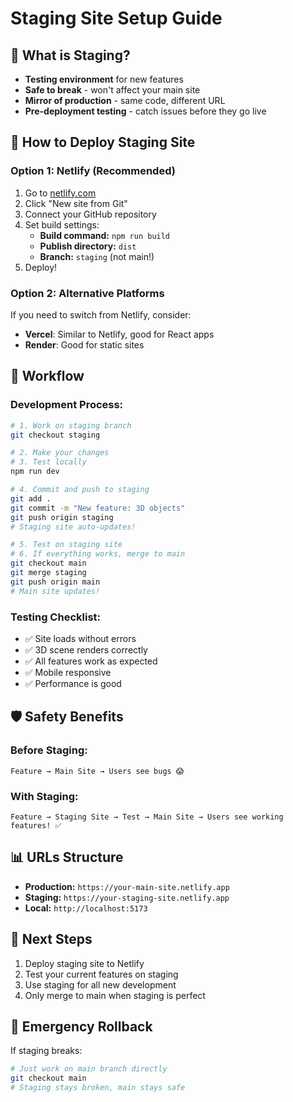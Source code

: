 # Staging Site Setup Guide

## 🎯 What is Staging?
- **Testing environment** for new features
- **Safe to break** - won't affect your main site
- **Mirror of production** - same code, different URL
- **Pre-deployment testing** - catch issues before they go live

## 🚀 How to Deploy Staging Site

### Option 1: Netlify (Recommended)
1. Go to [netlify.com](https://netlify.com)
2. Click "New site from Git"
3. Connect your GitHub repository
4. Set build settings:
   - **Build command:** `npm run build`
   - **Publish directory:** `dist`
   - **Branch:** `staging` (not main!)
5. Deploy!

### Option 2: Alternative Platforms
If you need to switch from Netlify, consider:
- **Vercel**: Similar to Netlify, good for React apps
- **Render**: Good for static sites

## 🔄 Workflow

### Development Process:
```bash
# 1. Work on staging branch
git checkout staging

# 2. Make your changes
# 3. Test locally
npm run dev

# 4. Commit and push to staging
git add .
git commit -m "New feature: 3D objects"
git push origin staging
# Staging site auto-updates!

# 5. Test on staging site
# 6. If everything works, merge to main
git checkout main
git merge staging
git push origin main
# Main site updates!
```

### Testing Checklist:
- ✅ Site loads without errors
- ✅ 3D scene renders correctly
- ✅ All features work as expected
- ✅ Mobile responsive
- ✅ Performance is good

## 🛡️ Safety Benefits

### Before Staging:
```
Feature → Main Site → Users see bugs 😱
```

### With Staging:
```
Feature → Staging Site → Test → Main Site → Users see working features! ✅
```

## 📊 URLs Structure
- **Production:** `https://your-main-site.netlify.app`
- **Staging:** `https://your-staging-site.netlify.app`
- **Local:** `http://localhost:5173`

## 🎯 Next Steps
1. Deploy staging site to Netlify
2. Test your current features on staging
3. Use staging for all new development
4. Only merge to main when staging is perfect

## 🚨 Emergency Rollback
If staging breaks:
```bash
# Just work on main branch directly
git checkout main
# Staging stays broken, main stays safe
``` 